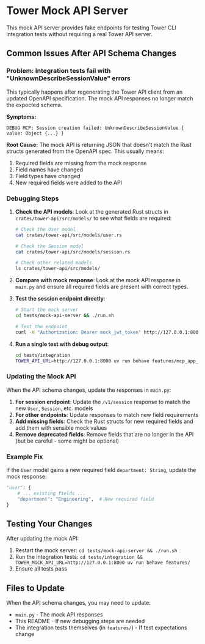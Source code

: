 # Tower Mock API Server

This mock API server provides fake endpoints for testing Tower CLI integration tests without requiring a real Tower API server.

## Common Issues After API Schema Changes

### Problem: Integration tests fail with "UnknownDescribeSessionValue" errors

This typically happens after regenerating the Tower API client from an updated OpenAPI specification. The mock API responses no longer match the expected schema.

**Symptoms:**
```
DEBUG MCP: Session creation failed: UnknownDescribeSessionValue { value: Object {...} }
```

**Root Cause:**
The mock API is returning JSON that doesn't match the Rust structs generated from the OpenAPI spec. This usually means:
1. Required fields are missing from the mock response
2. Field names have changed 
3. Field types have changed
4. New required fields were added to the API

### Debugging Steps

1. **Check the API models**: Look at the generated Rust structs in `crates/tower-api/src/models/` to see what fields are required:
   ```bash
   # Check the User model
   cat crates/tower-api/src/models/user.rs
   
   # Check the Session model  
   cat crates/tower-api/src/models/session.rs
   
   # Check other related models
   ls crates/tower-api/src/models/
   ```

2. **Compare with mock response**: Look at the mock API response in `main.py` and ensure all required fields are present with correct types.

3. **Test the session endpoint directly**:
   ```bash
   # Start the mock server
   cd tests/mock-api-server && ./run.sh
   
   # Test the endpoint
   curl -H "Authorization: Bearer mock_jwt_token" http://127.0.0.1:8000/v1/session | jq
   ```

4. **Run a single test with debug output**:
   ```bash
   cd tests/integration
   TOWER_API_URL=http://127.0.0.1:8000 uv run behave features/mcp_app_management.feature -n "Run simple application successfully locally" --no-capture
   ```

### Updating the Mock API

When the API schema changes, update the responses in `main.py`:

1. **For session endpoint**: Update the `/v1/session` response to match the new `User`, `Session`, etc. models
2. **For other endpoints**: Update responses to match new field requirements
3. **Add missing fields**: Check the Rust structs for new required fields and add them with sensible mock values
4. **Remove deprecated fields**: Remove fields that are no longer in the API (but be careful - some might be optional)

### Example Fix

If the `User` model gains a new required field `department: String`, update the mock response:

```python
"user": {
    # ... existing fields ...
    "department": "Engineering",  # New required field
}
```

## Testing Your Changes

After updating the mock API:

1. Restart the mock server: `cd tests/mock-api-server && ./run.sh`
2. Run the integration tests: `cd tests/integration && TOWER_MOCK_API_URL=http://127.0.0.1:8000 uv run behave features/`
3. Ensure all tests pass

## Files to Update

When the API schema changes, you may need to update:

- `main.py` - The mock API responses
- This README - If new debugging steps are needed
- The integration tests themselves (in `features/`) - If test expectations change
